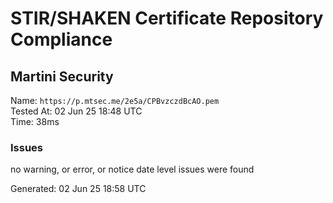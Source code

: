 # STIR/SHAKEN Certificate Repository Compliance

## Martini Security

Name: `https://p.mtsec.me/2e5a/CPBvzczdBcAO.pem`\
Tested At: 02 Jun 25 18:48 UTC\
Time: 38ms

### Issues

no warning, or error, or notice date level issues were found

Generated: 02 Jun 25 18:58 UTC